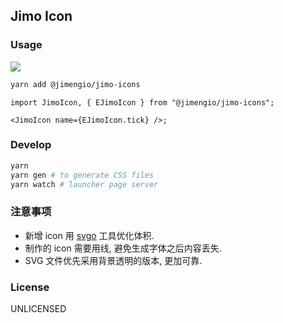 ## Jimo Icon

### Usage

![](https://img.shields.io/npm/v/@jimengio/jimo-icons.svg?style=flat-square)

```bash
yarn add @jimengio/jimo-icons
```

```tsx
import JimoIcon, { EJimoIcon } from "@jimengio/jimo-icons";

<JimoIcon name={EJimoIcon.tick} />;
```

### Develop

```bash
yarn
yarn gen # to generate CSS files
yarn watch # launcher page server
```

### 注意事项

- 新增 icon 用 [svgo](https://github.com/svg/svgo) 工具优化体积.
- 制作的 icon 需要用线, 避免生成字体之后内容丢失.
- SVG 文件优先采用背景透明的版本, 更加可靠.

### License

UNLICENSED

